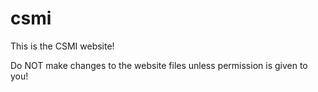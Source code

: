 # csmi
This is the CSMI website!

Do NOT make changes to the website files unless permission is given to you!
